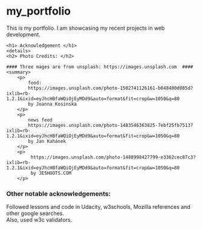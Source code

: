 # my_portfolio
This is my portfolio. I am showcasing my recent projects in web development.


    <h1> Acknowledgement </h1>
    <details>
    <h2> Photo Credits: </h2>

    #### Three mages are from unsplash: https://images.unsplash.com  ####
    <summary>
        <p>
            food:
            https://images.unsplash.com/photo-1502741126161-b048400d085d?ixlib=rb-1.2.1&ixid=eyJhcHBfaWQiOjEyMDd9&auto=format&fit=crop&w=1050&q=80
            by Joanna Kosinska
        </p>
        <p>
            news feed
            https://images.unsplash.com/photo-1483546363825-7ebf25fb7513?ixlib=rb-1.2.1&ixid=eyJhcHBfaWQiOjEyMDd9&auto=format&fit=crop&w=1050&q=80
            by Jan Kahánek
        </p>
        <p>
             https://images.unsplash.com/photo-1488998427799-e3362cec87c3?ixlib=rb-1.2.1&ixid=eyJhcHBfaWQiOjEyMDd9&auto=format&fit=crop&w=1050&q=80 
             by JESHOOTS.COM
        </p>
 </summary>

<p> 
    <h3> Other notable acknowledgements: </h3>
    <p>
        Followed lessons and code in Udacity, w3schools, Mozilla references and other google searches. <br>
        Also, used w3c validators.
    </p>
</p>
</details>





